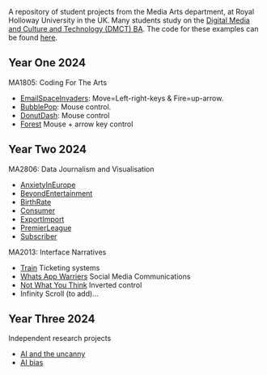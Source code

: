 A repository of student projects from the Media Arts department, at Royal Holloway University in the UK. Many students study on the [Digital Media and Culture and Technology (DMCT) BA](https://www.royalholloway.ac.uk/studying-here/undergraduate/media-arts/digital-media-culture-and-technology-ba). The code for these examples can be found [here](https://github.com/anthillsocial/example-student-projects).

## Year One 2024

MA1805: Coding For The Arts                                            

- [EmailSpaceInvaders](2023-24/Y1-MA1805-2024-EmailSpaceInvaders): Move=Left-right-keys & Fire=up-arrow.                              
- [BubblePop](2023-24/Y1-MA1805-2024-BubblePop): Mouse control.                                               
- [DonutDash](2023-24/Y1-MA1805-2024-DonutDash): Mouse control
- [Forest](2023-24/Y1-MA1805-2024-Forrest) Mouse + arrow key control

## Year Two 2024

MA2806: Data Journalism and Visualisation

- [AnxietyInEurope](2023-24/Y2-MA2806-AnxietyInEurope)
- [BeyondEntertainment](2023-24/Y2-MA2806-BeyondEntertainment)
- [BirthRate](2023-24/Y2-MA2806-BirthRate)
- [Consumer](2023-24/Y2-MA2806-Consumer)
- [ExportImport](2023-24/Y2-MA2806-ExportImport)
- [PremierLeague](2023-24/Y2-MA2806-PremierLeague)
- [Subscriber](2023-24/Y2-MA2806-Subscriber)

MA2013: Interface Narratives

- [Train](2023-24/Y2-MA2013-2024-Train) Ticketing systems
- [Whats App Warriers](2023-24/Y2-MA2013-2024-WhatsAppWarriers) Social Media Communications
- [Not What You Think](2023-24/Y2-MA2013-2024-NotWhatYouThink) Inverted control 
- Infinity Scroll (to add)...

## Year Three 2024
Independent research projects

- [AI and the uncanny](2023-24/Y3-MA3017-2024-Praxis-Uncanny-AI)
- [AI bias](2023-24/Y3-MA3801-2024-AdvancedDigital-AI-bias)
